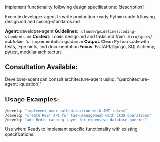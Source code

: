 Implement functionality following design specifications: [description]

Execute developer-agent to write production-ready Python code following design.md and coding-standards.md.

**Agent**: developer-agent
**Guidelines**: `.claude/guidelines/coding-standards.md`
**Context**: Loads design.md and tasks.md from `.kiro/specs/` subfolder for implementation guidance
**Output**: Clean Python code with tests, type hints, and documentation
**Focus**: FastAPI/Django, SQLAlchemy, pytest, modular architecture

## Consultation Available:
Developer-agent can consult architecture-agent using: "@architecture-agent: [question]"

## Usage Examples:
```bash
/develop "implement user authentication with JWT tokens"
/develop "create REST API for task management with CRUD operations"
/develop "add Redis caching layer for expensive database queries"
```

Use when: Ready to implement specific functionality with existing specifications.